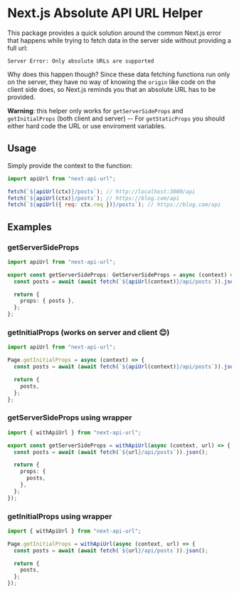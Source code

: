 # Next.js Absolute API URL Helper

This package provides a quick solution around the common Next.js error that happens while trying to fetch data in the server side without providing a full url:

`Server Error: Only absolute URLs are supported`

Why does this happen though? Since these data fetching functions run only on the server, they have no way of knowing the `origin` like code on the client side does, so Next.js reminds you that an absolute URL has to be provided.

**Warning**: this helper only works for `getServerSideProps` and `getInitialProps` (both client and server) -- For `getStaticProps` you should either hard code the URL or use enviroment variables.

## Usage

Simply provide the context to the function:

```javascript
import apiUrl from "next-api-url";

fetch(`${apiUrl(ctx)}/posts`); // http://localhost:3000/api
fetch(`${apiUrl(ctx)}/posts`); // https://blog.com/api
fetch(`${apiUrl({ req: ctx.req })}/posts`); // https://blog.com/api
```

## Examples

### getServerSideProps

```typescript
import apiUrl from "next-api-url";

export const getServerSideProps: GetServerSideProps = async (context) => {
  const posts = await (await fetch(`${apiUrl(context)}/api/posts`)).json();

  return {
    props: { posts },
  };
};
```

### getInitialProps (works on server and client 😊)

```typescript
import apiUrl from "next-api-url";

Page.getInitialProps = async (context) => {
  const posts = await (await fetch(`${apiUrl(context)}/api/posts`)).json();

  return {
    posts,
  };
};
```

### getServerSideProps using wrapper

```typescript
import { withApiUrl } from "next-api-url";

export const getServerSideProps = withApiUrl(async (context, url) => {
  const posts = await (await fetch(`${url}/api/posts`)).json();

  return {
    props: {
      posts,
    },
  };
});
```

### getInitialProps using wrapper

```typescript
import { withApiUrl } from "next-api-url";

Page.getInitialProps = withApiUrl(async (context, url) => {
  const posts = await (await fetch(`${url}/api/posts`)).json();

  return {
    posts,
  };
});
```
